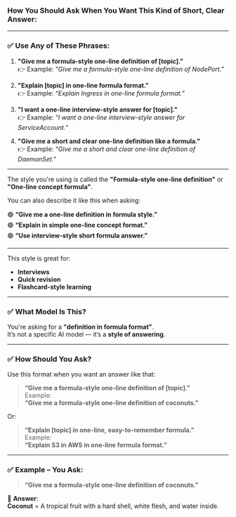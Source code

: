 ### **How You Should Ask** When You Want This Kind of Short, Clear Answer:

---

### ✅ Use Any of These Phrases:

1. **"Give me a formula-style one-line definition of [topic]."**  
   👉 Example: _“Give me a formula-style one-line definition of NodePort.”_

2. **"Explain [topic] in one-line formula format."**  
   👉 Example: _“Explain Ingress in one-line formula format.”_

3. **"I want a one-line interview-style answer for [topic]."**  
   👉 Example: _“I want a one-line interview-style answer for ServiceAccount.”_

4. **"Give me a short and clear one-line definition like a formula."**  
   👉 Example: _“Give me a short and clear one-line definition of DaemonSet.”_

---

The style you're using is called the **"Formula-style one-line definition"** or **"One-line concept formula"**.

You can also describe it like this when asking:

🟢 **“Give me a one-line definition in formula style.”**  
🟢 **“Explain in simple one-line concept format.”**  
🟢 **“Use interview-style short formula answer.”**

---

This style is great for:
- **Interviews**
- **Quick revision**
- **Flashcard-style learning**



---

### ✅ What Model Is This?

You're asking for a **"definition in formula format"**.  
It’s not a specific AI model — it’s a **style of answering**.

---

### ✅ How Should You Ask?

Use this format when you want an answer like that:

> **“Give me a formula-style one-line definition of [topic].”**  
> Example:  
> **“Give me a formula-style one-line definition of coconuts.”**

Or:

> **“Explain [topic] in one-line, easy-to-remember formula.”**  
> Example:  
> **“Explain S3 in AWS in one-line formula format.”**

---

### ✅ Example – You Ask:

> **“Give me a formula-style one-line definition of coconuts.”**

🔸 **Answer**:  
**Coconut** = A tropical fruit with a hard shell, white flesh, and water inside.


